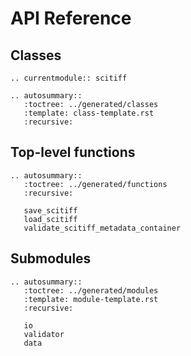 # API Reference

## Classes

```{eval-rst}
.. currentmodule:: scitiff

.. autosummary::
   :toctree: ../generated/classes
   :template: class-template.rst
   :recursive:

```

## Top-level functions

```{eval-rst}
.. autosummary::
   :toctree: ../generated/functions
   :recursive:

   save_scitiff
   load_scitiff
   validate_scitiff_metadata_container

```

## Submodules

```{eval-rst}
.. autosummary::
   :toctree: ../generated/modules
   :template: module-template.rst
   :recursive:

   io
   validator
   data

```
